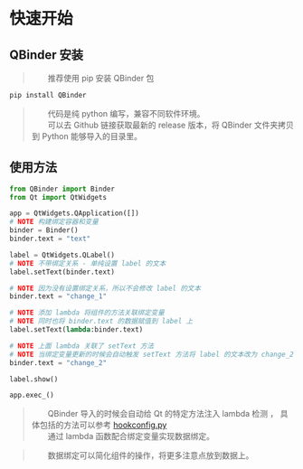 
# 快速开始

## QBinder 安装

> &emsp;&emsp;推荐使用 pip 安装 QBinder 包

```bash
pip install QBinder
```

> &emsp;&emsp;代码是纯 python 编写，兼容不同软件环境。     
> &emsp;&emsp;可以去 Github 链接获取最新的 release 版本，将 QBinder 文件夹拷贝到 Python 能够导入的目录里。


## 使用方法

```python
from QBinder import Binder
from Qt import QtWidgets

app = QtWidgets.QApplication([])
# NOTE 构建绑定容器和变量
binder = Binder()
binder.text = "text"

label = QtWidgets.QLabel()
# NOTE 不带绑定关系 - 单纯设置 label 的文本
label.setText(binder.text)

# NOTE 因为没有设置绑定关系，所以不会修改 label 的文本
binder.text = "change_1"

# NOTE 添加 lambda 将组件的方法关联绑定变量
# NOTE 同时也将 binder.text 的数据赋值到 label 上
label.setText(lambda:binder.text)

# NOTE 上面 lambda 关联了 setText 方法
# NOTE 当绑定变量更新的时候会自动触发 setText 方法将 label 的文本改为 change_2
binder.text = "change_2"

label.show()

app.exec_()
```

> &emsp;&emsp;QBinder 导入的时候会自动给 Qt 的特定方法注入 lambda 检测 ， 具体包括的方法可以参考 [hookconfig.py](https://github.com/FXTD-ODYSSEY/QBinder/blob/f8c778a7cd76a0cb51a890e04c3a8c2e9625e84a/QBinder/hookconfig.py)     
> &emsp;&emsp;通过 lambda 函数配合绑定变量实现数据绑定。

> &emsp;&emsp;数据绑定可以简化组件的操作，将更多注意点放到数据上。


